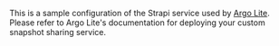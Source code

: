 This is a sample configuration of the Strapi service used by [Argo Lite](https://github.com/poloclub/argo-graph-lite). Please refer to Argo Lite's documentation for deploying your custom snapshot sharing service.

